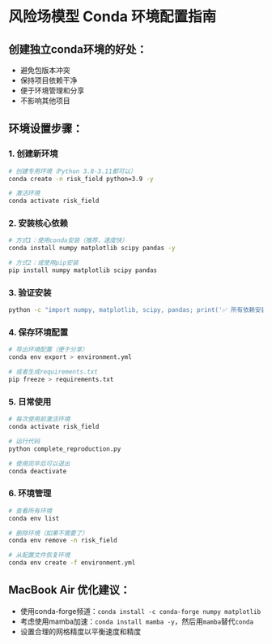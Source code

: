 # 风险场模型 Conda 环境配置指南

## 创建独立conda环境的好处：
- 避免包版本冲突
- 保持项目依赖干净
- 便于环境管理和分享
- 不影响其他项目

## 环境设置步骤：

### 1. 创建新环境
```bash
# 创建专用环境（Python 3.8-3.11都可以）
conda create -n risk_field python=3.9 -y

# 激活环境
conda activate risk_field
```

### 2. 安装核心依赖
```bash
# 方式1：使用conda安装（推荐，速度快）
conda install numpy matplotlib scipy pandas -y

# 方式2：或使用pip安装
pip install numpy matplotlib scipy pandas
```

### 3. 验证安装
```bash
python -c "import numpy, matplotlib, scipy, pandas; print('✅ 所有依赖安装成功!')"
```

### 4. 保存环境配置
```bash
# 导出环境配置（便于分享）
conda env export > environment.yml

# 或者生成requirements.txt
pip freeze > requirements.txt
```

### 5. 日常使用
```bash
# 每次使用前激活环境
conda activate risk_field

# 运行代码
python complete_reproduction.py

# 使用完毕后可以退出
conda deactivate
```

### 6. 环境管理
```bash
# 查看所有环境
conda env list

# 删除环境（如果不需要了）
conda env remove -n risk_field

# 从配置文件恢复环境
conda env create -f environment.yml
```

## MacBook Air 优化建议：
- 使用conda-forge频道：`conda install -c conda-forge numpy matplotlib`
- 考虑使用mamba加速：`conda install mamba -y`，然后用`mamba`替代`conda`
- 设置合理的网格精度以平衡速度和精度
